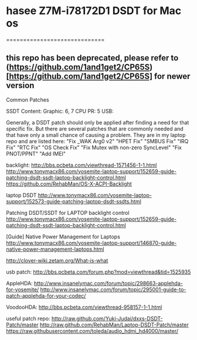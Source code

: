 #	hasee Z7M-i78172D1 DSDT for Mac os
=============================
## this repo has been deprecated, please refer to (https://github.com/1and1get2/CP65S)[https://github.com/1and1get2/CP65S] for newer version

Common Patches

SSDT Content:
Graphic: 6, 7
CPU PR: 5
USB: 

Generally, a DSDT patch should only be applied after finding a need for that specific fix. But there are several patches that are commonly needed and that have only a small chance of causing a problem. They are in my laptop repo and are listed here:
"Fix _WAK Arg0 v2"
"HPET Fix"
"SMBUS Fix"
"IRQ Fix"
"RTC Fix"
"OS Check Fix"
"Fix Mutex with non-zero SyncLevel"
"Fix PNOT/PPNT"
"Add IMEI"


backlight:
http://bbs.pcbeta.com/viewthread-1571456-1-1.html
http://www.tonymacx86.com/yosemite-laptop-support/152659-guide-patching-dsdt-ssdt-laptop-backlight-control.html
https://github.com/RehabMan/OS-X-ACPI-Backlight

laptop DSDT
http://www.tonymacx86.com/yosemite-laptop-support/152573-guide-patching-laptop-dsdt-ssdts.html

Patching DSDT/SSDT for LAPTOP backlight control
http://www.tonymacx86.com/yosemite-laptop-support/152659-guide-patching-dsdt-ssdt-laptop-backlight-control.html

[Guide] Native Power Management for Laptops
http://www.tonymacx86.com/yosemite-laptop-support/146870-guide-native-power-management-laptops.html

http://clover-wiki.zetam.org/What-is-what

usb patch:
http://bbs.pcbeta.com/forum.php?mod=viewthread&tid=1525935

AppleHDA:
http://www.insanelymac.com/forum/topic/298663-applehda-for-yosemite/
http://www.insanelymac.com/forum/topic/295001-guide-to-patch-applehda-for-your-codec/

VoodooHDA:
http://bbs.pcbeta.com/viewthread-958157-1-1.html

useful patch repo:
http://raw.github.com/Yuki-Judai/dxxs-DSDT-Patch/master
http://raw.github.com/RehabMan/Laptop-DSDT-Patch/master
https://raw.githubusercontent.com/toleda/audio_hdmi_hd4000/master/
